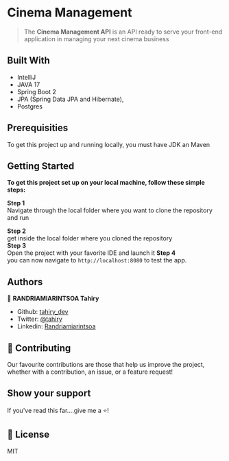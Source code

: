 # Cinema Management 

> The <b>Cinema Management API</b> is an API ready to serve your front-end application in managing your next cinema business

## Built With

- IntelliJ
- JAVA 17
- Spring Boot 2
- JPA (Spring Data JPA and Hibernate),
- Postgres

## Prerequisities

To get this project up and running locally, you must have JDK an Maven

## Getting Started

**To get this project set up on your local machine, follow these simple steps:**

**Step 1**<br>
Navigate through the local folder where you want to clone the repository and run

**Step 2**<br>
get inside the local folder where you cloned the repository<br>
**Step 3**<br>
Open the project with your favorite IDE and launch it
**Step 4**<br>
you can now navigate to `http://localhost:8080` to test the app.

## Authors

👤 **RANDRIAMIARINTSOA Tahiry**

- Github: [tahiry_dev](https://github.com/tahiry-dev)
- Twitter: [@tahiry](https://twitter.com/Tahiry94825074)
- Linkedin: [Randriamiarintsoa](https://www.linkedin.com/in/tahiry-randriamiarintsoa/)

## 🤝 Contributing

Our favourite contributions are those that help us improve the project, whether with a contribution, an issue, or a feature request!

## Show your support

If you've read this far....give me a ⭐️!

## 📝 License
MIT
